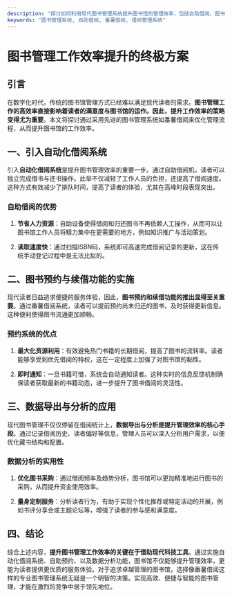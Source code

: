 ```yaml
---
description: "探讨如何利用现代图书管理系统提升图书馆的管理效率，包括自助借阅、图书预约和数据导出等功能。"
keywords: "图书管理系统, 自助借阅, 番薯借阅, 借阅管理系统"
---
```

# 图书管理工作效率提升的终极方案

## 引言

在数字化时代，传统的图书馆管理方式已经难以满足现代读者的需求。**图书管理工作的高效率直接影响着读者的满意度与图书馆的运作。因此，提升工作效率的策略变得尤为重要**。本文将探讨通过采用先进的图书管理系统如番薯借阅来优化管理流程，从而提升图书馆的工作效率。

## 一、引入自动化借阅系统

引入**自动化借阅系统**是提升图书管理效率的重要一步。通过自助借阅机，读者可以独立完成借书与还书操作。此举不仅减轻了工作人员的负担，还提高了借阅速度。这种方式有效减少了排队时间，提高了读者的体验，尤其在高峰时段表现突出。

### 自助借阅的优势

1. **节省人力资源**：自助设备使得借阅和归还图书不再依赖人工操作，从而可以让图书馆工作人员将精力集中在更需要的地方，例如知识推广与活动策划。
   
2. **读取速度快**：通过扫描ISBN码，系统即可高速完成借阅记录的更新，这在传统手动登记过程中是无法比拟的。

## 二、图书预约与续借功能的实施

现代读者日益追求便捷的服务体验，因此，**图书预约和续借功能的推出显得至关重要**。通过番薯借阅系统，读者可以提前预约尚未归还的图书，及时获得更新信息。这种便利使得图书流通更加顺畅。

### 预约系统的优点

1. **最大化资源利用**：有效避免热门书籍的长期借阅，提高了图书的流转率。读者能够享受到优先借阅的特权，这在一定程度上加强了对图书馆的黏性。

2. **即时通知**：一旦书籍可借，系统会自动通知读者。这种实时的信息反馈机制确保读者获取最新的书籍动态，进一步提升了图书借阅的灵活性。

## 三、数据导出与分析的应用

现代图书管理不仅仅停留在借阅统计上，**数据导出与分析是提升管理效率的核心手段**。通过记录借阅历史、读者偏好等信息，管理人员可以深入分析用户需求，以便优化藏书结构和配置。

### 数据分析的实用性

1. **优化图书采购**：通过借阅频率及趋势分析，图书馆可以更加精准地进行图书的采购，从而提升资金使用效率。

2. **量身定制服务**：分析读者行为，有助于实现个性化推荐或特定活动的开展，例如书评分享会或主题论坛等，增强了读者的参与感和满意度。

## 四、结论

综合上述内容，**提升图书管理工作效率的关键在于借助现代科技工具**。通过实施自动化借阅系统、自助预约、以及数据分析功能，图书馆不仅能够提升管理效率，更能为读者提供更优质的服务体验。对于追求卓越管理的图书馆，选择像番薯借阅这样的专业图书管理系统无疑是一个明智的决策。实现高效、便捷与智能的图书管理，才能在激烈的竞争中居于领先地位。
